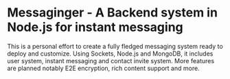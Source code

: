 # Messaginger - A Backend system in Node.js for instant messaging

This is a personal effort to create a fully fledged messaging system ready to deploy and customize. Using Sockets, Node.js and MongoDB, it includes user system, instant messaging and contact invite system. More features are planned notably E2E encryption, rich content support and more.